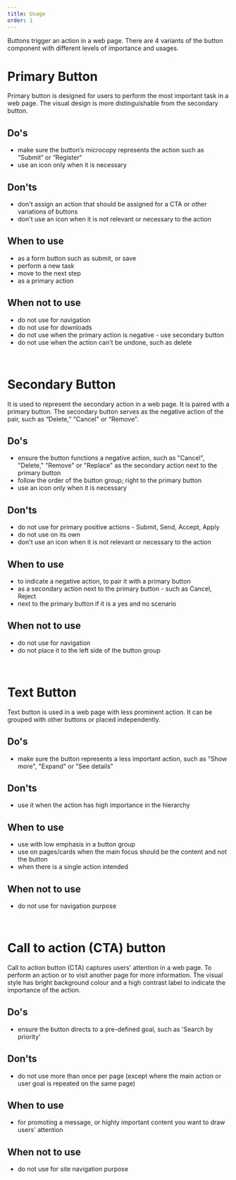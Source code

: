 ```yaml
---
title: Usage
order: 1
---
```

Buttons trigger an action in a web page. There are 4 variants of the button component with different levels of importance and usages.

# Primary Button

Primary button is designed for users to perform the most important task in a web page. The visual design is more distinguishable from the secondary button.

## Do's

- make sure the button‘s microcopy represents the action such as “Submit“ or “Register“
- use an icon only when it is necessary

## Don'ts

- don't assign an action that should be assigned for a CTA or other variations of buttons
- don't use an icon when it is not relevant or necessary to the action

## When to use

- as a form button such as submit, or save
- perform a new task
- move to the next step
- as a primary action

## When not to use

- do not use for navigation
- do not use for downloads
- do not use when the primary action is negative - use secondary button
- do not use when the action can't be undone, such as delete

</br>

# Secondary Button

It is used to represent the secondary action in a web page. It is paired with a primary button. The secondary button serves as the negative action of the pair, such as “Delete,” "Cancel" or “Remove”.

## Do's

- ensure the button functions a negative action, such as "Cancel", "Delete," "Remove" or "Replace" as the secondary action next to the primary button
- follow the order of the button group; right to the primary button
- use an icon only when it is necessary

## Don'ts

- do not use for primary positive actions - Submit, Send, Accept, Apply
- do not use on its own
- don't use an icon when it is not relevant or necessary to the action

## When to use

- to indicate a negative action, to pair it with a primary button
- as a secondary action next to the primary button - such as Cancel, Reject
- next to the primary button if it is a yes and no scenario

## When not to use

- do not use for navigation
- do not place it to the left side of the button group

</br>

# Text Button

Text button is used in a web page with less prominent action. It can be grouped with other buttons or placed independently.

## Do's

- make sure the button represents a less important action, such as "Show more", "Expand" or "See details"

## Don'ts

- use it when the action has high importance in the hierarchy

## When to use

- use with low emphasis in a button group
- use on pages/cards when the main focus should be the content and not the button
- when there is a single action intended

## When not to use

- do not use for navigation purpose

</br>

# Call to action (CTA) button

Call to action button (CTA) captures users' attention in a web page. To perform an action or to visit another page for more information. The visual style has bright background colour and a high contrast label to indicate the importance of the action.

## Do's

- ensure the button directs to a pre-defined goal, such as 'Search by priority'

## Don'ts

- do not use more than once per page (except where the main action or user goal is repeated on the same page)

## When to use

- for promoting a message, or highly important content you want to draw users' attention

## When not to use

- do not use for site navigation purpose
